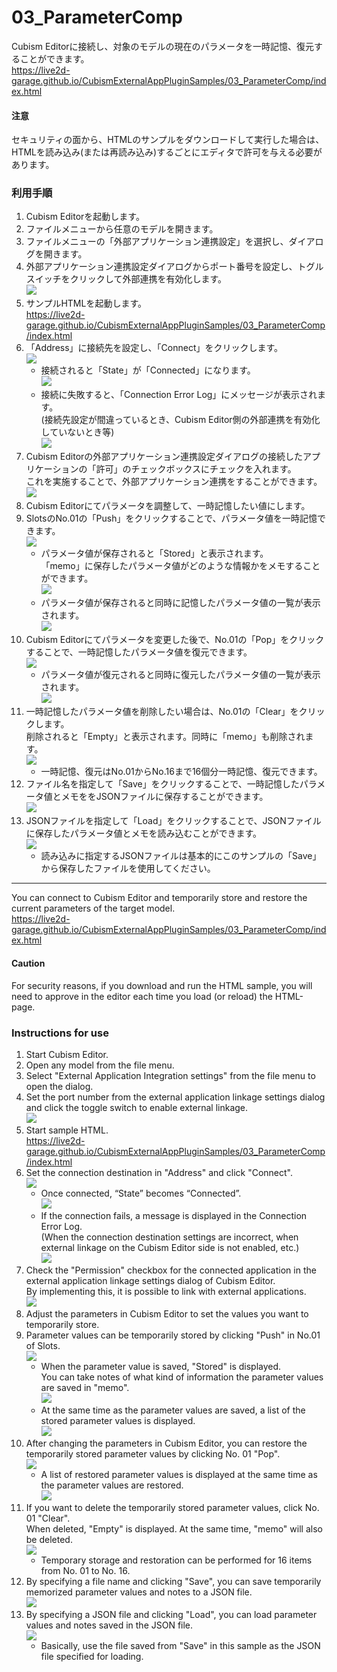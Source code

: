 # 03_ParameterComp
Cubism Editorに接続し、対象のモデルの現在のパラメータを一時記憶、復元することができます。  
https://live2d-garage.github.io/CubismExternalAppPluginSamples/03_ParameterComp/index.html  
  
#### 注意  
セキュリティの面から、HTMLのサンプルをダウンロードして実行した場合は、HTMLを読み込み(または再読み込み)するごとにエディタで許可を与える必要があります。  
  
### 利用手順  
1. Cubism Editorを起動します。  
2. ファイルメニューから任意のモデルを開きます。  
3. ファイルメニューの「外部アプリケーション連携設定」を選択し、ダイアログを開きます。  
4. 外部アプリケーション連携設定ダイアログからポート番号を設定し、トグルスイッチをクリックして外部連携を有効化します。  
![](images/image001.png)  
5. サンプルHTMLを起動します。  
https://live2d-garage.github.io/CubismExternalAppPluginSamples/03_ParameterComp/index.html  
6. 「Address」に接続先を設定し、「Connect」をクリックします。  
![](images/image002.png)  
   - 接続されると「State」が「Connected」になります。  
![](images/image003.png)  
   - 接続に失敗すると、「Connection Error Log」にメッセージが表示されます。  
(接続先設定が間違っているとき、Cubism Editor側の外部連携を有効化していないとき等)  
![](images/image004.png)  
7. Cubism Editorの外部アプリケーション連携設定ダイアログの接続したアプリケーションの「許可」のチェックボックスにチェックを入れます。  
これを実施することで、外部アプリケーション連携をすることができます。  
![](images/image005.png)  
8. Cubism Editorにてパラメータを調整して、一時記憶したい値にします。  
9. SlotsのNo.01の「Push」をクリックすることで、パラメータ値を一時記憶できます。  
![](images/image006.png)  
   - パラメータ値が保存されると「Stored」と表示されます。  
「memo」に保存したパラメータ値がどのような情報かをメモすることができます。  
![](images/image007.png)  
   - パラメータ値が保存されると同時に記憶したパラメータ値の一覧が表示されます。  
![](images/image008.png)  
10. Cubism Editorにてパラメータを変更した後で、No.01の「Pop」をクリックすることで、一時記憶したパラメータ値を復元できます。  
![](images/image009.png)  
    - パラメータ値が復元されると同時に復元したパラメータ値の一覧が表示されます。  
![](images/image008.png)  
11. 一時記憶したパラメータ値を削除したい場合は、No.01の「Clear」をクリックします。  
削除されると「Empty」と表示されます。同時に「memo」も削除されます。  
![](images/image010.png)  
    - 一時記憶、復元はNo.01からNo.16まで16個分一時記憶、復元できます。  
12. ファイル名を指定して「Save」をクリックすることで、一時記憶したパラメータ値とメモををJSONファイルに保存することができます。  
![](images/image011.png)  
13. JSONファイルを指定して「Load」をクリックすることで、JSONファイルに保存したパラメータ値とメモを読み込むことができます。  
![](images/image012.png)  
    - 読み込みに指定するJSONファイルは基本的にこのサンプルの「Save」から保存したファイルを使用してください。  
  
***
You can connect to Cubism Editor and temporarily store and restore the current parameters of the target model.  
https://live2d-garage.github.io/CubismExternalAppPluginSamples/03_ParameterComp/index.html  
  
#### Caution  
For security reasons, if you download and run the HTML sample, you will need to approve in the editor each time you load (or reload) the HTML-page.  
  
### Instructions for use  
1. Start Cubism Editor.  
2. Open any model from the file menu.  
3. Select "External Application Integration settings" from the file menu to open the dialog.  
4. Set the port number from the external application linkage settings dialog and click the toggle switch to enable external linkage.  
![](images/image001.png)  
5. Start sample HTML.  
https://live2d-garage.github.io/CubismExternalAppPluginSamples/03_ParameterComp/index.html  
6. Set the connection destination in "Address" and click "Connect".  
![](images/image002.png)  
   - Once connected, “State” becomes “Connected”.  
![](images/image003.png)  
   - If the connection fails, a message is displayed in the Connection Error Log.  
(When the connection destination settings are incorrect, when external linkage on the Cubism Editor side is not enabled, etc.)  
![](images/image004.png)  
7. Check the "Permission" checkbox for the connected application in the external application linkage settings dialog of Cubism Editor.  
By implementing this, it is possible to link with external applications.  
![](images/image005.png)  
8. Adjust the parameters in Cubism Editor to set the values you want to temporarily store.  
9. Parameter values can be temporarily stored by clicking "Push" in No.01 of Slots.  
![](images/image006.png)  
   - When the parameter value is saved, "Stored" is displayed.  
You can take notes of what kind of information the parameter values are saved in "memo".  
![](images/image007.png)  
   - At the same time as the parameter values are saved, a list of the stored parameter values is displayed.  
![](images/image008.png)  
10. After changing the parameters in Cubism Editor, you can restore the temporarily stored parameter values by clicking No. 01 "Pop".  
![](images/image009.png)  
    - A list of restored parameter values is displayed at the same time as the parameter values are restored.  
![](images/image008.png)  
11. If you want to delete the temporarily stored parameter values, click No. 01 "Clear".  
When deleted, "Empty" is displayed. At the same time, "memo" will also be deleted.  
![](images/image010.png)  
    - Temporary storage and restoration can be performed for 16 items from No. 01 to No. 16.  
12. By specifying a file name and clicking "Save", you can save temporarily memorized parameter values and notes to a JSON file.  
![](images/image011.png)  
13. By specifying a JSON file and clicking "Load", you can load parameter values and notes saved in the JSON file.  
![](images/image012.png)  
    - Basically, use the file saved from "Save" in this sample as the JSON file specified for loading.  
